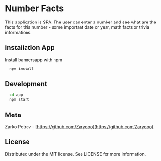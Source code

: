 
# Number Facts

This application is SPA. The user can enter a number and see what are the facts for this number - some important date or year, math facts or trivia informations.

## Installation App

Install bannersapp with npm

```bash
  npm install
```
    
## Development

```bash
  cd app
  npm start
```

## Meta

Zarko Petrov - [https://github.com/Zaryooo](https://github.com/Zaryooo)
## License

Distributed under the MIT license. See LICENSE for more information.

